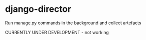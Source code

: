 django-director
===============

Run manage.py commands in the background and collect artefacts

CURRENTLY UNDER DEVELOPMENT - not working
